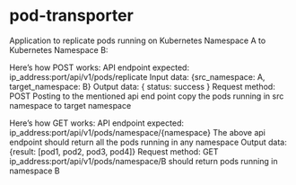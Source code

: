 # pod-transporter

Application to replicate pods running on Kubernetes Namespace A to Kubernetes Namespace B:

Here’s how POST works:
API endpoint expected: ip_address:port/api/v1/pods/replicate
Input data:  {src_namespace: A, target_namespace: B}
Output data: { status: success }
Request method: POST
Posting to the mentioned api end point copy the pods running in src namespace to target namespace



Here’s how GET works:
API endpoint expected: ip_address:port/api/v1/pods/namespace/{namespace}
The above api endpoint should return all the pods running in any namespace
Output data:  {result: [pod1, pod2, pod3, pod4]}
Request method: GET
ip_address:port/api/v1/pods/namespace/B should return pods running in namespace B
